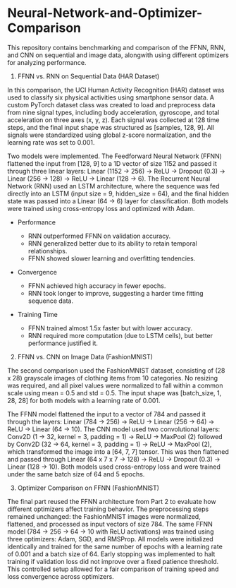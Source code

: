 # Neural-Network-and-Optimizer-Comparison
This repository contains benchmarking and comparison of the FFNN, RNN, and CNN on sequential and image data, alongwith using different optimizers for analyzing performance.

1. FFNN vs. RNN on Sequential Data (HAR Dataset)

In this comparison, the UCI Human Activity Recognition (HAR) dataset was used to classify six physical activities using smartphone sensor data. A custom PyTorch dataset class was created to load and preprocess data from nine signal types, including body acceleration, gyroscope, and total acceleration on three axes (x, y, z). Each signal was collected at 128 time steps, and the final input shape was structured as [samples, 128, 9]. All signals were standardized using global z-score normalization, and the learning rate was set to 0.001.

Two models were implemented. The Feedforward Neural Network (FFNN) flattened the input from [128, 9] to a 1D vector of size 1152 and passed it through three linear layers: Linear (1152 → 256) → ReLU → Dropout (0.3) → Linear (256 → 128) → ReLU → Linear (128 → 6). The Recurrent Neural Network (RNN) used an LSTM architecture, where the sequence was fed directly into an LSTM (input size = 9, hidden_size = 64), and the final hidden state was passed into a Linear (64 → 6) layer for classification. Both models were trained using cross-entropy loss and optimized with Adam.

- Performance
  - RNN outperformed FFNN on validation accuracy.
  - RNN generalized better due to its ability to retain temporal relationships.
  - FFNN showed slower learning and overfitting tendencies.

- Convergence
  - FFNN achieved high accuracy in fewer epochs.
  - RNN took longer to improve, suggesting a harder time fitting sequence data.

- Training Time
  - FFNN trained almost 1.5x faster but with lower accuracy.
  - RNN required more computation (due to LSTM cells), but better performance justified it.

2. FFNN vs. CNN on Image Data (FashionMNIST)

The second comparison used the FashionMNIST dataset, consisting of (28 x 28) grayscale images of clothing items from 10 categories. No resizing was required, and all pixel
values were normalized to fall within a common scale using mean = 0.5 and std = 0.5. The input shape was [batch_size, 1, 28, 28] for both models with a learning rate of 0.001.

The FFNN model flattened the input to a vector of 784 and passed it through the layers: Linear (784 → 256) → ReLU → Linear (256 → 64) → ReLU → Linear (64 → 10). The CNN model used two convolutional layers: Conv2D (1 → 32, kernel = 3, padding = 1) → ReLU → MaxPool (2) followed by Conv2D (32 → 64, kernel = 3, padding = 1) → ReLU → MaxPool (2), which transformed the image into a [64, 7, 7] tensor. This was then flattened and passed through Linear (64 x 7 x 7 → 128) → ReLU → Dropout (0.3) → Linear (128 → 10). Both models used cross-entropy loss and were trained under the same batch size of 64 and 5 epochs.

3. Optimizer Comparison on FFNN (FashionMNIST)

The final part reused the FFNN architecture from Part 2 to evaluate how different optimizers affect training behavior. The preprocessing steps remained unchanged: the FashionMNIST images were normalized, flattened, and processed as input vectors of size 784. The same FFNN model (784 → 256 → 64 → 10 with ReLU activations) was trained using three optimizers: Adam, SGD, and RMSProp. All models were initialized identically and trained for the same number of epochs with a learning rate of 0.001 and a batch size of 64. Early stopping was implemented to halt training if validation loss did not improve over a fixed patience threshold. This controlled setup allowed for a fair comparison of training speed and loss convergence across optimizers.
